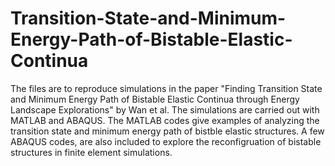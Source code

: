 # Transition-State-and-Minimum-Energy-Path-of-Bistable-Elastic-Continua
The files are to reproduce simulations in the paper "Finding Transition State and Minimum Energy Path of Bistable Elastic Continua through Energy Landscape Explorations" by Wan et al. The simulations are carried out with MATLAB and ABAQUS. The MATLAB codes give examples of analyzing the transition state and minimum energy path of bistble elastic structures. A few ABAQUS codes, are also included to explore the reconfigruation of bistable structures in finite element simulations.
